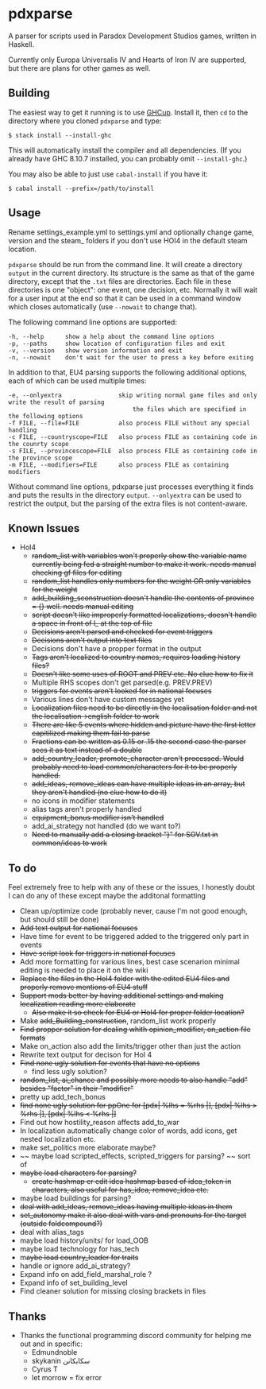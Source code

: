 # pdxparse
A parser for scripts used in Paradox Development Studios games, written in Haskell.

Currently only Europa Universalis IV and Hearts of Iron IV are supported,
but there are plans for other games as well.

## Building

The easiest way to get it running is to use
[GHCup](https://www.haskell.org/ghcup/). Install it, then
`cd` to the directory where you cloned `pdxparse` and type:

    $ stack install --install-ghc

This will automatically install the compiler and all dependencies. (If you
already have GHC 8.10.7 installed, you can probably omit `--install-ghc`.)

You may also be able to just use `cabal-install` if you have it:

    $ cabal install --prefix=/path/to/install

## Usage

Rename settings_example.yml to settings.yml and optionally change game, version
and the steam_ folders if you don't use HOI4 in the default steam location.

`pdxparse` should be run from the command line. It will create a directory
`output` in the current directory. Its structure is the same as that of the game
directory, except that the `.txt` files are directories. Each file in these
directories is one "object": one event, one decision, etc. Normally it will
wait for a user input at the end so that it can be used in a command window
which closes automatically (use `--nowait` to change that).

The following command line options are supported:

    -h, --help      show a help about the command line options
    -p, --paths     show location of configuration files and exit
    -v, --version   show version information and exit
    -n, --nowait    don't wait for the user to press a key before exiting

In addition to that, EU4 parsing supports the following additional options, each of which can be used multiple times:

    -e, --onlyextra                skip writing normal game files and only write the result of parsing
                                       the files which are specified in the following options
    -f FILE, --file=FILE           also process FILE without any special handling
    -c FILE, --countryscope=FILE   also process FILE as containing code in the counrty scope
    -s FILE, --provincescope=FILE  also process FILE as containing code in the province scope
    -m FILE, --modifiers=FILE      also process FILE as containing modifiers


Without command line options, pdxparse just processes everything it finds and puts
the results in the directory `output`. `--onlyextra` can be used to restrict the output,
but the parsing of the extra files is not content-aware.

## Known Issues

* HoI4
    * ~~random_list with variables won't properly show the variable name currently being fed a straight number to make it work. needs manual checking gf files for editing~~
    * ~~random_list handles only numbers for the weight OR only variables for the weight~~
    * ~~add_building_sconstruction doesn't handle the contents of province = {} well. needs manual editing~~
    * ~~script doesn't like improperly formatted localizations, doesn't handle a space in front of l_<language> at the top of file~~
    * ~~Decisions aren't parsed and checked for event triggers~~
    * ~~Decisions aren't output into text files~~
    * Decisions don't have a propper format in the output
    * ~~Tags aren't localized to country names, requires loading history files?~~
    * ~~Doesn't like some uses of ROOT and PREV etc. No clue how to fix it~~
    * Multiple RHS scopes don't get parsed(e.g. PREV.PREV)
    * ~~triggers for events aren't looked for in national focuses~~
    * Various lines don't have custom messages yet
    * ~~Localization files need to be directly in the localisation folder and not the localisation->english folder to work~~
    * ~~There are like 5 events where hidden and picture have the first letter capitilized making them fail to parse~~
    * ~~Fractions can be written as 0.15 or .15 the second case the parser sees it as text instead of a double~~
    * ~~add_country_leader, promote_character aren't processed. Would probably need to load common/characters for it to be properly handled.~~
    * ~~add_ideas, remove_ideas can have multiple ideas in an array, but they aren't handled (no clue how to do it)~~
    * no icons in modifier statements
    * alias tags aren't properly handled
    * ~~equipment_bonus modifier isn't handled~~
    * add_ai_strategy not handled (do we want to?)
    * ~~Need to manually add a closing bracket "}" for SOV.txt in common/ideas to work~~

## To do
Feel extremely free to help with any of these or the issues, I honestly doubt I can do any of these except maybe the additonal formatting

* Clean up/optimize code (probably never, cause I'm not good enough, but should still be done)
* ~~Add text output for national focuses~~
* Have time for event to be triggered added to the triggered only part in events
* ~~Have script look for triggers in national focuses~~
* Add more formatting for various lines, best case scenarion minimal editing is needed to place it on the wiki
* ~~Replace the files in the HoI4 folder with the edited EU4 files and properly remove mentions of EU4 stuff~~
* ~~Support mods better by having additional settings and making localization reading more elaborate~~
    * ~~Also make it so check for EU4 or HoI4 for proper folder location?~~
* Make ~~add_Building_construction~~, random_list work properly
* ~~Find propper solution for dealing whith opinion_modifier, on_action file formats~~
* Make on_action also add the limits/trigger other than just the action
* Rewrite text output for decison for HoI 4
* ~~Find none ugly solution for events that have no options~~
    * find less ugly solution?
*  ~~random_list, ~~ai_chance~~ and possibly more needs to also handle "add" besides "factor" in their "modifier"~~
* pretty up add_tech_bonus
* ~~find none ugly solution for ppOne for [pdx| %lhs = %rhs |], [pdx| %lhs > %rhs |], [pdx| %lhs < %rhs |]~~
* Find out how hostility_reason affects add_to_war
* In localization automatically change color of words, add icons, get nested localization etc.
* make set_politics more elaborate maybe?
* ~~ maybe load scripted_effects, scripted_triggers for parsing? ~~ sort of
* ~~maybe load characters for parsing?~~
    * ~~create hashmap er edit idea hashmap based of idea_token in characters, also useful for has_idea, remove_idea etc.~~
* maybe load buildings for parsing?
* ~~deal with add_ideas, remove_ideas having multiple ideas in them~~
* ~~set_autonomy make it also deal with vars and pronouns for the target (outside foldcompound?)~~
* deal with alias_tags
* maybe load history/units/ for load_OOB
* maybe load technology for has_tech
* m~~aybe load country_leader for traits~~
* handle or ignore add_ai_strategy?
* Expand info on add_field_marshal_role ?
* Expand info of set_building_level
* Find cleaner solution for missing closing brackets in files

## Thanks
* Thanks the functional programming discord community for helping me out and in specific:
    * Edmundnoble
    * skykanin سكايكانن
    * Cyrus T
    * let morrow = fix error
